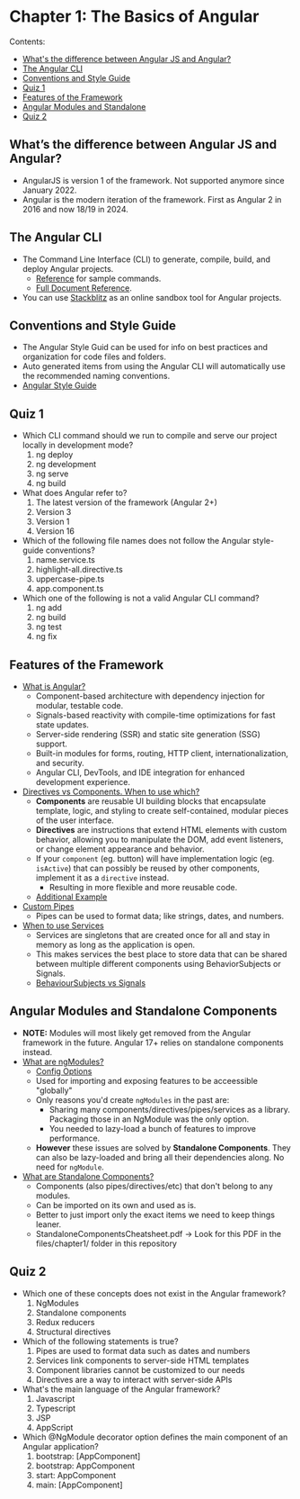 # Chapter 1: The Basics of Angular
Contents:
- [What's the difference between Angular JS and Angular?](https://github.com/hurry-harry/level2-angular-dev/blob/main/chapter-1.md#whats-the-difference-between-angular-js-and-angular)
- [The Angular CLI](https://github.com/hurry-harry/level2-angular-dev/blob/main/chapter-1.md#the-angular-cli)
- [Conventions and Style Guide](https://github.com/hurry-harry/level2-angular-dev/blob/main/chapter-1.md#conventions-and-style-guide)
- [Quiz 1](https://github.com/hurry-harry/level2-angular-dev/blob/main/chapter-1.md#quiz-1)
- [Features of the Framework](https://github.com/hurry-harry/level2-angular-dev/blob/main/chapter-1.md#features-of-the-framework)
- [Angular Modules and Standalone](https://github.com/hurry-harry/level2-angular-dev/blob/main/chapter-1.md#angular-modules-and-standalone)
- [Quiz 2](https://github.com/hurry-harry/level2-angular-dev/blob/main/chapter-1.md#quiz-2)
  
## What’s the difference between Angular JS and Angular?
- AngularJS is version 1 of the framework. Not supported anymore since January 2022.
- Angular is the modern iteration of the framework. First as Angular 2 in 2016 and now 18/19 in 2024.

## The Angular CLI
- The Command Line Interface (CLI) to generate, compile, build, and deploy Angular projects.
  - [Reference](https://angular.dev/cli) for sample commands.
  - [Full Document Reference](https://angular.dev/tools/cli).
- You can use [Stackblitz](https://stackblitz.com/) as an online sandbox tool for Angular projects.

## Conventions and Style Guide
- The Angular Style Guid can be used for info on best practices and organization for code files and folders.
- Auto generated items from using the Angular CLI will automatically use the recommended naming conventions.
- [Angular Style Guide](https://angular.dev/style-guide)

## Quiz 1
- Which CLI command should we run to compile and serve our project locally in development mode?
  1. ng deploy
  2. ng development
  3. ng serve
  4. ng build
- What does Angular refer to?
  1. The latest version of the framework (Angular 2+)
  2. Version 3
  3. Version 1
  4. Version 16
- Which of the following file names does not follow the Angular style-guide conventions?
  1. name.service.ts
  2. highlight-all.directive.ts
  3. uppercase-pipe.ts
  4. app.component.ts
- Which one of the following is not a valid Angular CLI command?
  1. ng add
  2. ng build
  3. ng test
  4. ng fix

## Features of the Framework
- [What is Angular?](https://angular.dev/overview)
  - Component-based architecture with dependency injection for modular, testable code.
  - Signals-based reactivity with compile-time optimizations for fast state updates.
  - Server-side rendering (SSR) and static site generation (SSG) support.
  - Built-in modules for forms, routing, HTTP client, internationalization, and security.
  - Angular CLI, DevTools, and IDE integration for enhanced development experience.
- [Directives vs Components. When to use which?](https://www.angulartraining.com/daily-newsletter/when-to-create-a-directive-vs-a-component/)
  - **Components** are reusable UI building blocks that encapsulate template, logic, and styling to create self-contained, modular pieces of the user interface.
  - **Directives** are instructions that extend HTML elements with custom behavior, allowing you to manipulate the DOM, add event listeners, or change element appearance and behavior.
  - If your `component` (eg. button) will have implementation logic (eg. `isActive`) that can possibly be reused by other components, implement it as a `directive` instead.
    - Resulting in more flexible and more reusable code.
  - [Additional Example](https://blog.angulartraining.com/tutorial-how-to-create-your-own-angular-directive-3532d7f31fab)
- [Custom Pipes](https://www.angulartraining.com/daily-newsletter/how-to-create-custom-pipes/)
  - Pipes can be used to format data; like strings, dates, and numbers.
- [When to use Services](https://www.angulartraining.com/daily-newsletter/using-services-to-cache-data/)
  - Services are singletons that are created once for all and stay in memory as long as the application is open.
  - This makes services the best place to store data that can be shared between multiple different components using BehaviorSubjects or Signals.
  - [BehaviourSubjects vs Signals](https://blog.angulartraining.com/angular-signals-best-practices-around-exposing-signals-5385452150a1)

## Angular Modules and Standalone Components
- **NOTE:** Modules will most likely get removed from the Angular framework in the future. Angular 17+ relies on standalone components instead.
- [What are ngModules?](https://www.angulartraining.com/daily-newsletter/what-you-need-to-know-about-ngmodules/)
  - [Config Options](https://angular.dev/api/core/NgModule)
  - Used for importing and exposing features to be acceessible "globally"
  - Only reasons you'd create `ngModules` in the past are:
    - Sharing many components/directives/pipes/services as a library. Packaging those in an NgModule was the only option.
    - You needed to lazy-load a bunch of features to improve performance.
  - **However** these issues are solved by **Standalone Components**. They can also be lazy-loaded and bring all their dependencies along. No need for `ngModule`.
- [What are Standalone Components?](https://www.angulartraining.com/daily-newsletter/what-are-standalone-components/)
  - Components (also pipes/directives/etc) that don't belong to any modules.
  - Can be imported on its own and used as is.
  - Better to just import only the exact items we need to keep things leaner.
  - StandaloneComponentsCheatsheet.pdf -> Look for this PDF in the files/chapter1/ folder in this repository
 
## Quiz 2
- Which one of these concepts does not exist in the Angular framework?
  1. NgModules
  2. Standalone components
  3. Redux reducers
  4. Structural directives
- Which of the following statements is true?
  1. Pipes are used to format data such as dates and numbers
  2. Services link components to server-side HTML templates
  3. Component libraries cannot be customized to our needs
  4. Directives are a way to interact with server-side APIs
- What's the main language of the Angular framework?
  1. Javascript
  2. Typescript
  3. JSP
  4. AppScript
- Which @NgModule decorator option defines the main component of an Angular application?
  1. bootstrap: [AppComponent]
  2. bootstrap: AppComponent
  3. start: AppComponent
  4. main: [AppComponent]
